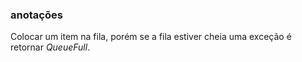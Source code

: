 ### anotações ###

Colocar um item na fila, porém se a fila estiver cheia uma exceção é retornar *QueueFull*.